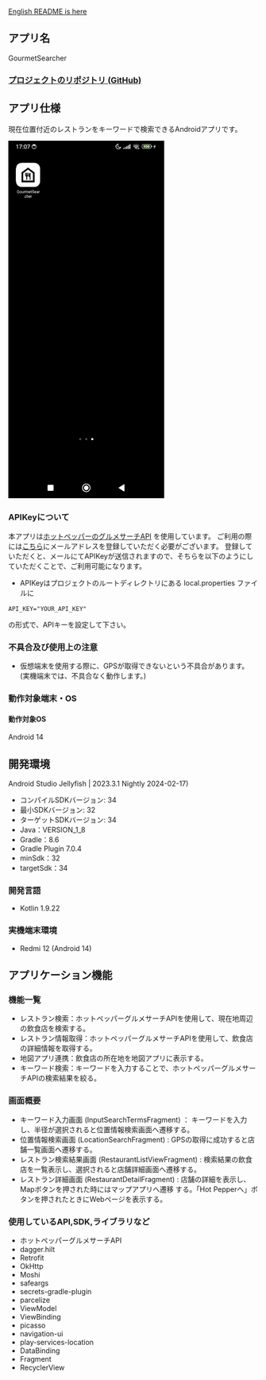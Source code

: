 [English README is here](https://github.com/0v0d/GourmetSearcher/blob/master/ReadMe.md
)
## アプリ名

GourmetSearcher

### [プロジェクトのリポジトリ (GitHub)](https://github.com/0v0d/GourmetSearcher)

## アプリ仕様

現在位置付近のレストランをキーワードで検索できるAndroidアプリです。

<img src="app.gif" width="314" alt="アプリのデモ動画">

### APIKeyについて

本アプリは[ホットペッパーのグルメサーチAPI](https://webservice.recruit.co.jp/doc/hotpepper/reference.html)
を使用しています。
ご利用の際には[こちら](https://webservice.recruit.co.jp/register/)にメールアドレスを登録していただく必要がございます。
登録していただくと、メールにてAPIKeyが送信されますので、そちらを以下のようにしていただくことで、ご利用可能になります。

- APIKeyはプロジェクトのルートディレクトリにある local.properties ファイルに

```properties
API_KEY="YOUR_API_KEY"
```

の形式で、APIキーを設定して下さい。

### 不具合及び使用上の注意

- 仮想端末を使用する際に、GPSが取得できないという不具合があります。</br>
  (実機端末では、不具合なく動作します。)

### 動作対象端末・OS

#### 動作対象OS

Android 14

## 開発環境

Android Studio Jellyfish | 2023.3.1 Nightly 2024-02-17)

- コンパイルSDKバージョン: 34
- 最小SDKバージョン: 32
- ターゲットSDKバージョン: 34
- Java：VERSION_1_8
- Gradle：8.6
- Gradle Plugin 7.0.4
- minSdk：32
- targetSdk：34

### 開発言語

- Kotlin 1.9.22

### 実機端末環境

- Redmi 12 (Android 14)

## アプリケーション機能

### 機能一覧

- レストラン検索：ホットペッパーグルメサーチAPIを使用して、現在地周辺の飲食店を検索する。
- レストラン情報取得：ホットペッパーグルメサーチAPIを使用して、飲食店の詳細情報を取得する。
- 地図アプリ連携：飲食店の所在地を地図アプリに表示する。
- キーワード検索：キーワードを入力することで、ホットペッパーグルメサーチAPIの検索結果を絞る。

### 画面概要

- キーワード入力画面 (InputSearchTermsFragment) ： キーワードを入力し、半径が選択されると位置情報検索画面へ遷移する。
- 位置情報検索画面 (LocationSearchFragment) : GPSの取得に成功すると店舗一覧画面へ遷移する。
- レストラン検索結果画面 (RestaurantListViewFragment) : 検索結果の飲食店を一覧表示し、選択されると店舗詳細画面へ遷移する。
- レストラン詳細画面 (RestaurantDetailFragment) : 店舗の詳細を表示し、Mapボタンを押された時にはマップアプリへ遷移
  する。「Hot Pepperへ」ボタンを押されたときにWebページを表示する。

### 使用しているAPI,SDK,ライブラリなど

- ホットペッパーグルメサーチAPI
- dagger.hilt
- Retrofit
- OkHttp
- Moshi
- safeargs
- secrets-gradle-plugin
- parcelize
- ViewModel
- ViewBinding
- picasso
- navigation-ui
- play-services-location
- DataBinding
- Fragment
- RecyclerView
